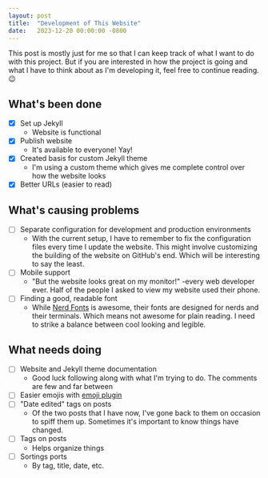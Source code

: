 ```yaml
---
layout: post
title:  "Development of This Website"
date:   2023-12-20 00:00:00 -0800
---
```


This post is mostly just for me so that I can keep track of what I want to do with this project. But if you are interested in how the project is going and what I have to think about as I'm developing it, feel free to continue reading. 😉
## What's been done
- [x] Set up Jekyll
  - Website is functional
- [x] Publish website
  - It's available to everyone! Yay!
- [x] Created basis for custom Jekyll theme
  - I'm using a custom theme which gives me complete control over how the website looks
- [x] Better URLs (easier to read)

## What's causing problems
- [ ] Separate configuration for development and production environments
  - With the current setup, I have to remember to fix the configuration files every time I update the website. This might involve customizing the building of the website on GitHub's end. Which will be interesting to say the least.
- [ ] Mobile support
  - "But the website looks great on my monitor!" -every web developer ever. Half of the people I asked to view my website used their phone.
- [ ] Finding a good, readable font
  - While [Nerd Fonts](https://www.nerdfonts.com/) is awesome, their fonts are designed for nerds and their terminals. Which means not awesome for plain reading. I need to strike a balance between cool looking and legible.

## What needs doing
- [ ] Website and Jekyll theme documentation
  - Good luck following along with what I'm trying to do. The comments are few and far between
- [ ] Easier emojis with [emoji plugin](https://github.com/jekyll/jemoji)
- [ ] "Date edited" tags on posts
  - Of the two posts that I have now, I've gone back to them on occasion to spiff them up. Sometimes it's important to know things have changed.
- [ ] Tags on posts
  - Helps organize things
- [ ] Sortings ports
  - By tag, title, date, etc.